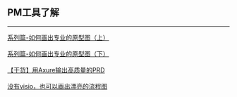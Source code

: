 ## PM工具了解

------

[系列篇-如何画出专业的原型图（上）](http://coffee.pmcaff.com/article/14053)
<br/>
<br/>
[系列篇-如何画出专业的原型图（下）](http://coffee.pmcaff.com/article/1140312156599424/pmcaff?utm_source=search)
<br/>
<br/>
[【干货】用Axure输出高质量的PRD](http://www.ipmtalk.com/article-detail/245.html)
<br/>
<br/>
[没有visio，也可以画出漂亮的流程图](http://www.ipmtalk.com/article-detail/259.html)
<br/>
<br/>
